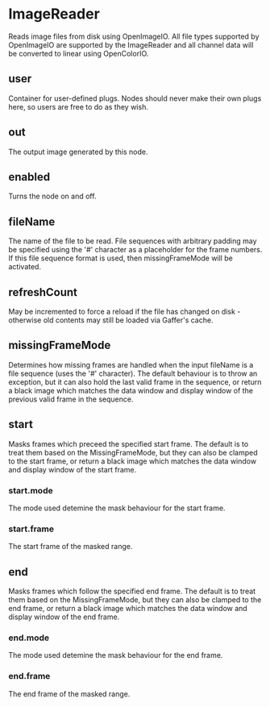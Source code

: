 # ImageReader

Reads image files from disk using OpenImageIO. All file
types supported by OpenImageIO are supported by the ImageReader
and all channel data will be converted to linear using OpenColorIO.

## user

 Container for user-defined plugs. Nodes
should never make their own plugs here,
so users are free to do as they wish.

## out

 The output image generated by this node.

## enabled

 Turns the node on and off.

## fileName

 The name of the file to be read. File sequences with
arbitrary padding may be specified using the '#' character
as a placeholder for the frame numbers. If this file sequence
format is used, then missingFrameMode will be activated.

## refreshCount

 May be incremented to force a reload if the file has
changed on disk - otherwise old contents may still
be loaded via Gaffer's cache.

## missingFrameMode

 Determines how missing frames are handled when the input
fileName is a file sequence (uses the '#' character).
The default behaviour is to throw an exception, but it
can also hold the last valid frame in the sequence, or
return a black image which matches the data window and
display window of the previous valid frame in the sequence.

## start

 Masks frames which preceed the specified start frame.
The default is to treat them based on the MissingFrameMode,
but they can also be clamped to the start frame, or
return a black image which matches the data window
and display window of the start frame.

### start.mode

 The mode used detemine the mask behaviour for the start frame.

### start.frame

 The start frame of the masked range.

## end

 Masks frames which follow the specified end frame.
The default is to treat them based on the MissingFrameMode,
but they can also be clamped to the end frame, or
return a black image which matches the data window
and display window of the end frame.

### end.mode

 The mode used detemine the mask behaviour for the end frame.

### end.frame

 The end frame of the masked range.

